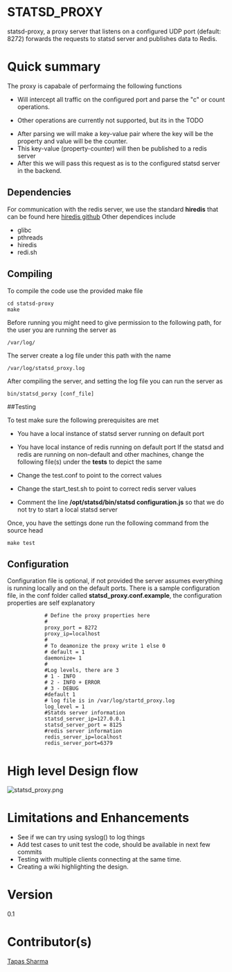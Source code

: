 # STATSD_PROXY #

statsd-proxy, a proxy server that listens on a configured UDP port (default: 8272) forwards the requests to statsd server and publishes data to Redis.

# Quick summary

The proxy is capabale of performaing the following functions

* Will intercept all traffic on the configured port and parse the "c" or count operations.
+ Other operations are currently not supported, but its in the TODO
* After parsing we will make a key-value pair where the key will be the property and value will be the counter.
* This key-value (property-counter) will then be published to a redis server
* After this we will pass this request as is to the configured statsd server in the backend.

## Dependencies

For communication with the redis server, we use the standard **hiredis** that can be found here [hiredis github](https://github.com/redis/hiredis)
Other dependices include
* glibc
* pthreads
* hiredis
* redi.sh

## Compiling

To compile the code use the provided make file
~~~~
cd statsd-proxy
make
~~~~
Before running you might need to give permission to the following path, for the user you are running the server as
~~~~
/var/log/
~~~~
The server create a log file under this path with the name
~~~~
/var/log/statsd_proxy.log
~~~~
After compiling the server, and setting the log file you can run the server as
~~~~
bin/statsd_porxy [conf_file]
~~~~

##Testing

To test make sure the following prerequisites are met
* You have a local instance of statsd server running on default port
* You have local instance of redis running on default port
If the statsd and redis are running on non-default and other machines, change the following file(s) under the **tests** to depict the same

* Change the test.conf to point to the correct values
* Change the start_test.sh to point to correct redis server values
+ Comment the line __/opt/statsd/bin/statsd configuration.js__ so that we do not try to start a local statsd server

Once, you have the settings done run the following command from the source head
~~~~
make test
~~~~
        
## Configuration

Configuration file is optional, if not provided the server assumes everything is running locally and on the default ports.
There is a sample configuration file, in the conf folder called __statsd_proxy.conf.example__, the configuration properties are self explanatory

~~~~
            # Define the proxy properties here
            #
            proxy_port = 8272
            proxy_ip=localhost
            #
            # To deamonize the proxy write 1 else 0
            # default = 1
            daemonize= 1
            #
            #Log levels, there are 3
            # 1 - INFO
            # 2 - INFO + ERROR
            # 3 - DEBUG
            #default 1
            # log file is in /var/log/startd_proxy.log
            log_level = 1
            #Statds server information
            statsd_server_ip=127.0.0.1
            statsd_server_port = 8125
            #redis server information
            redis_server_ip=localhost
            redis_server_port=6379
~~~~

# High level Design flow
![statsd_proxy.png](https://bitbucket.org/repo/nM7K57/images/132532422-statsd_proxy.png)

# Limitations and Enhancements
* See if we can try using syslog() to log things
* Add test cases to unit test the code, should be available in next few commits
* Testing with multiple clients connecting at the same time.
* Creating a wiki highlighting the design.

# Version
0.1

# Contributor(s)

[Tapas Sharma](mailto:tapas.bits@gmail.com)